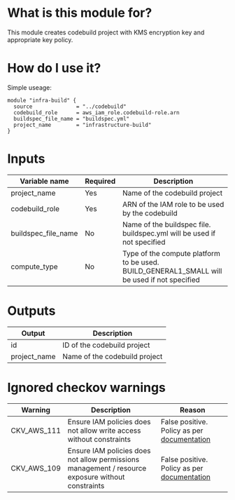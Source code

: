 # What is this module for?
This module creates codebuild project with KMS encryption key and appropriate key policy.

# How do I use it?
Simple useage:

```hcl
module "infra-build" { 
  source              = "../codebuild" 
  codebuild_role      = aws_iam_role.codebuild-role.arn 
  buildspec_file_name = "buildspec.yml" 
  project_name        = "infrastructure-build" 
}
```
# Inputs
|Variable name|Required|Description|
|-------------|--------|-----------|
|project_name|Yes|Name of the codebuild project|
|codebuild_role|Yes|ARN of the IAM role to be used by the codebuild|
|buildspec_file_name|No|Name of the buildspec file. buildspec.yml will be used if not specified|
|compute_type|No|Type of the compute platform to be used. BUILD_GENERAL1_SMALL will be used if not specified|
# Outputs
|Output|Description|
|---|---|
|id|ID of the codebuild project|
|project_name|Name of the codebuild project|
# Ignored checkov warnings

|Warning|Description|Reason|
|---|---|---|
|CKV_AWS_111|Ensure IAM policies does not allow write access without constraints|False positive. Policy as per [documentation](https://docs.aws.amazon.com/kms/latest/developerguide/key-policies.html)|
|CKV_AWS_109|Ensure IAM policies does not allow permissions management / resource exposure without constraints|False positive. Policy as per [documentation](https://docs.aws.amazon.com/kms/latest/developerguide/key-policies.html)|
